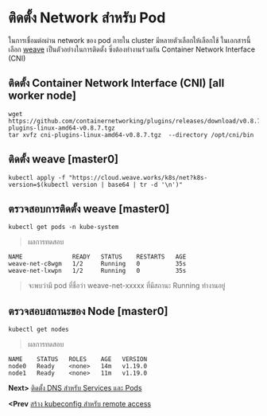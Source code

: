 # ติดตั้ง Network สำหรับ Pod
ในการเชื่อมต่อผ่าน network ของ pod ภายใน cluster มีหลายตัวเลือกให้เลือกใช้ ในเอกสารนี้เลือก [weave](https://www.weave.works/docs/net/latest/kubernetes/kube-addon/) เป็นตัวอย่างในการติดตั้ง ซี่งต้องทำงานร่วมกัน Container Network Interface (CNI)
## ติดตั้ง Container Network Interface (CNI) [all worker node]
```
wget https://github.com/containernetworking/plugins/releases/download/v0.8.7/cni-plugins-linux-amd64-v0.8.7.tgz
tar xvfz cni-plugins-linux-amd64-v0.8.7.tgz  --directory /opt/cni/bin
```
## ติดตั้ง weave [master0]
```
kubectl apply -f "https://cloud.weave.works/k8s/net?k8s-version=$(kubectl version | base64 | tr -d '\n')"
```
## ตรวจสอบการติดตั้ง weave [master0]
```
kubectl get pods -n kube-system
```
> ผลการทดสอบ
```
NAME              READY   STATUS    RESTARTS   AGE
weave-net-c8wgm   1/2     Running   0          35s
weave-net-lxwpn   1/2     Running   0          35s
```
> จะพบว่ามี pod ที่ชื่อว่า weave-net-xxxxx ที่มีสถานะ Running ทำงานอยู่
## ตรวจสอบสถานะของ Node [master0]
```
kubectl get nodes
```
> ผลการทดสอบ
```
NAME    STATUS   ROLES    AGE   VERSION
node0   Ready    <none>   14m   v1.19.0
node1   Ready    <none>   11m   v1.19.0
```
**Next>** [ติดตั้ง DNS สำหรับ Services และ Pods](14-dns-for-services-and-pods.md)

**<Prev** [สร้าง kubeconfig สำหรับ remote access](12-kubectl-remote-access.md)
